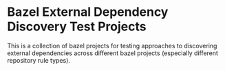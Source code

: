 # Bazel External Dependency Discovery Test Projects

This is a collection of bazel projects for testing approaches to discovering external dependencies across different bazel projects (especially different repository rule types).
